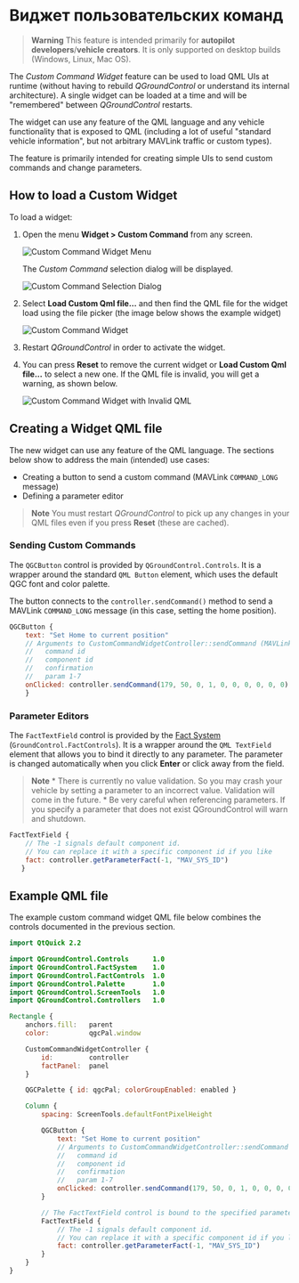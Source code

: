 # Виджет пользовательских команд

> **Warning** This feature is intended primarily for **autopilot developers**/**vehicle creators**. It is only supported on desktop builds (Windows, Linux, Mac OS).

The *Custom Command Widget* feature can be used to load QML UIs at runtime (without having to rebuild *QGroundControl* or understand its internal architecture). A single widget can be loaded at a time and will be "remembered" between *QGroundControl* restarts.

The widget can use any feature of the QML language and any vehicle functionality that is exposed to QML (including a lot of useful "standard vehicle information", but not arbitrary MAVLink traffic or custom types).

The feature is primarily intended for creating simple UIs to send custom commands and change parameters.

## How to load a Custom Widget

To load a widget:

1. Open the menu **Widget > Custom Command** from any screen.
    
    ![Custom Command Widget Menu](../../assets/app_menu/custom_command_widget/custom_command_menu.jpg)
    
    The *Custom Command* selection dialog will be displayed.
    
    ![Custom Command Selection Dialog](../../assets/app_menu/custom_command_widget/custom_command_load_dialog.jpg)

2. Select **Load Custom Qml file...** and then find the QML file for the widget load using the file picker (the image below shows the example widget)
    
    ![Custom Command Widget](../../assets/app_menu/custom_command_widget/custom_command_example_widget.jpg)

3. Restart *QGroundControl* in order to activate the widget.

4. You can press **Reset** to remove the current widget or **Load Custom Qml file...** to select a new one. If the QML file is invalid, you will get a warning, as shown below.
    
    ![Custom Command Widget with Invalid QML](../../assets/app_menu/custom_command_widget/custom_command_widget_invalid_qml.jpg)

## Creating a Widget QML file

The new widget can use any feature of the QML language. The sections below show to address the main (intended) use cases:

* Creating a button to send a custom command (MAVLink `COMMAND_LONG` message)
* Defining a parameter editor

> **Note** You must restart *QGroundControl* to pick up any changes in your QML files even if you press **Reset** (these are cached).

### Sending Custom Commands

The `QGCButton` control is provided by `QGroundControl.Controls`. It is a wrapper around the standard `QML Button` element, which uses the default QGC font and color palette.

The button connects to the `controller.sendCommand()` method to send a MAVLink `COMMAND_LONG` message (in this case, setting the home position).

```qml
QGCButton {
    text: "Set Home to current position"
    // Arguments to CustomCommandWidgetController::sendCommand (MAVLink COMMAND_LONG)
    //   command id
    //   component id
    //   confirmation
    //   param 1-7
    onClicked: controller.sendCommand(179, 50, 0, 1, 0, 0, 0, 0, 0, 0)
    }
```

### Parameter Editors

The `FactTextField` control is provided by the [Fact System](https://dev.qgroundcontrol.com/en/fact_system.html) (`GroundControl.FactControls`). It is a wrapper around the `QML TextField` element that allows you to bind it directly to any parameter. The parameter is changed automatically when you click **Enter** or click away from the field.

> **Note** * There is currently no value validation. So you may crash your vehicle by setting a parameter to an incorrect value. Validation will come in the future. * Be very careful when referencing parameters. If you specify a parameter that does not exist QGroundControl will warn and shutdown.

```qml
FactTextField {
    // The -1 signals default component id.
    // You can replace it with a specific component id if you like
    fact: controller.getParameterFact(-1, "MAV_SYS_ID")
   }
```

## Example QML file

The example custom command widget QML file below combines the controls documented in the previous section.

```qml
import QtQuick 2.2

import QGroundControl.Controls      1.0
import QGroundControl.FactSystem    1.0
import QGroundControl.FactControls  1.0
import QGroundControl.Palette       1.0
import QGroundControl.ScreenTools   1.0
import QGroundControl.Controllers   1.0

Rectangle {
    anchors.fill:   parent
    color:          qgcPal.window

    CustomCommandWidgetController {
        id:         controller
        factPanel:  panel
    }

    QGCPalette { id: qgcPal; colorGroupEnabled: enabled }

    Column {
        spacing: ScreenTools.defaultFontPixelHeight

        QGCButton {
            text: "Set Home to current position"
            // Arguments to CustomCommandWidgetController::sendCommand (MAVLink COMMAND_LONG)
            //   command id
            //   component id
            //   confirmation
            //   param 1-7
            onClicked: controller.sendCommand(179, 50, 0, 1, 0, 0, 0, 0, 0, 0)
        }

        // The FactTextField control is bound to the specified parameter. Note that there is no validation.
        FactTextField {
            // The -1 signals default component id.
            // You can replace it with a specific component id if you like
            fact: controller.getParameterFact(-1, "MAV_SYS_ID")
        }
    }
}
```